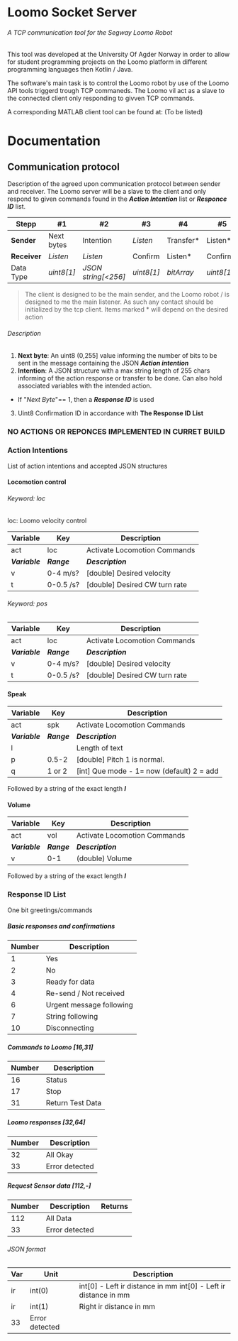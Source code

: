 # Loomo Socket Server
###### A TCP communication tool for the Segway Loomo Robot
This tool was developed at the University Of Agder Norway in order to allow for student programming projects on the Loomo platform in different programming languages then Kotlin / Java.

The software's main task is to control the Loomo robot by use of the Loomo API tools triggerd trough TCP commaneds. The Loomo vil act as a slave to the connected client only responding to givven TCP commands.

A corresponding MATLAB client tool can be found at: (To be listed)

# Documentation

## Communication protocol
Description of the agreed upon communication protocol between sender and receiver. The Loomo server will be a slave to the client and only respond to given commands found in the **_Action Intention_** list or **_Responce ID_** list.

 Stepp | #1 | #2 | #3 | #4 | #5
 ------|----|----|----|----|----
 **Sender** | Next bytes | Intention | *Listen* | Transfer*  | Listen*
 **Receiver** | *Listen* | *Listen* | Confirm | Listen* | Confirm*
 Data Type | *uint8[1]* | *JSON string[<256]* |*uint8[1]* | *bitArray* |*uint8[1]*

 > The client is designed to be the main sender, and the Loomo robot / is designed to me the main listener. As such any contact should be initialized by the tcp client.
 > Items marked * will depend on the desired action

###### Description

1. **Next byte**: An uint8 (0,255] value informing the number of bits to be sent in the message containing the JSON **_Action intention_**
2. **Intention**: A JSON structure with a max string length of 255 chars informing of the action  response or transfer to be done. Can also hold associated variables with the intended action.
  - If "*Next Byte*"== 1, then a **_Response ID_** is used
3. Uint8 Confirmation ID in accordance with **The Response ID List**

### NO ACTIONS OR REPONCES IMPLEMENTED IN CURRET BUILD

### Action Intentions
List of action intentions and accepted JSON structures

#### Locomotion control
###### Keyword: loc
loc: Loomo velocity control

Variable | Key | Description
---|---|---
act  | loc | Activate Locomotion Commands
**_Variable_** | **_Range_** | **_Description_**
v | 0-4 m/s? | [double] Desired velocity
t | 0-0.5 /s? | [double] Desired CW turn rate

###### Keyword: pos
Variable | Key | Description
---|---|---
act  | loc | Activate Locomotion Commands
**_Variable_** | **_Range_** | **_Description_**
v | 0-4 m/s? | [double] Desired velocity
t | 0-0.5 /s? | [double] Desired CW turn rate

#### Speak
Variable | Key | Description
---|---|---
act  | spk | Activate Locomotion Commands
**_Variable_** | **_Range_** | **_Description_**
l |  | Length of text
p | 0.5-2 | [double] Pitch 1 is normal.
q | 1 or 2| [int] Que mode - 1= now (default) 2 = add

Followed by a string of the exact length **_l_**

#### Volume
Variable | Key | Description
---|---|---
act  | vol | Activate Locomotion Commands
**_Variable_** | **_Range_** | **_Description_**
v | 0-1 | (double) Volume

Followed by a string of the exact length **_l_**

### Response ID List
One bit greetings/commands

##### Basic responses and confirmations

Number | Description
-------|------------
1 | Yes
2 | No
3 | Ready for data
4 | Re-send / Not received
6 | Urgent message following
7 | String following
10 | Disconnecting

##### Commands to Loomo [16,31]
Number | Description
-------|------------
16 | Status
17 | Stop
31 | Return Test Data


##### Loomo responses [32,64]

Number | Description
-------|------------
32 | All Okay
33 | Error detected

##### Request Sensor data [112,-]

Number | Description | Returns
-------|-------------|---
112 | All Data |
33 | Error detected

###### JSON format

Var | Unit | Description
-------|-------------|---
ir | int(0) | int[0] - Left ir distance in mm int[0] - Left ir distance in mm
ir | int(1) | Right ir distance in mm
33 | Error detected
